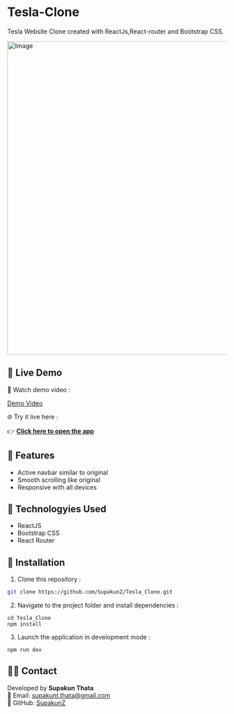 # Tesla-Clone
Tesla Website Clone created with ReactJs,React-router and Bootstrap CSS.


<img width="1280" height="720" alt="Image" src="https://github.com/user-attachments/assets/80ff110d-680b-4912-9153-e2967d5ea1df" />

##  🚗  Live Demo 

🎥 Watch demo video :  

[Demo Video](https://github.com/SupakunZ/Tesla_Clone/assets/168329218/8c07fab0-55fc-475d-9aaa-5d163b122637)

🌐 Try it live here :  

👉  [**Click here to open the app**](https://tesla-cloness.netlify.app)

## 🚦 Features

  <ul>
      <li>Active navbar similar to original</li>
      <li>Smooth scrolling like original</li>
      <li>Responsive with all devices</li>
  </ul>

## 🧭 Technologyies Used
  
  <ul>
      <li>ReactJS</li>
      <li>Bootstrap CSS</li>
      <li>React Router</li>
  </ul>


## 🚧 Installation

1. Clone this repository :

```bash
git clone https://github.com/SupakunZ/Tesla_Clone.git
```

2. Navigate to the project folder and install dependencies :

```
cd Tesla_Clone
npm install
```

3. Launch the application in development mode :

```
npm run dev
```

## 🙋‍♂️ Contact

Developed by **Supakun Thata**  
📧 Email: supakunt.thata@gmail.com  
🔗 GitHub: [SupakunZ](https://github.com/SupakunZ)
